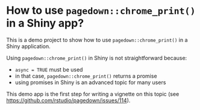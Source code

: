 # How to use `pagedown::chrome_print()` in a Shiny app?

<!-- badges: start -->
<!-- badges: end -->

This is a demo project to show how to use `pagedown::chrome_print()` in a Shiny application.

Using `pagedown::chrome_print()` in Shiny is not straightforward because:

- `async = TRUE` must be used
- in that case, `pagedown::chrome_print()` returns a promise
- using promises in Shiny is an advanced topic for many users

This demo app is the first step for writing a vignette on this topic (see <https://github.com/rstudio/pagedown/issues/114>). 
